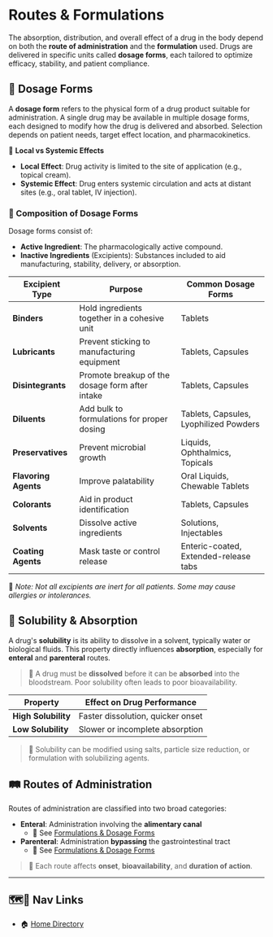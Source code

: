 # Routes & Formulations

The absorption, distribution, and overall effect of a drug in the body depend on both the **route of administration** and the **formulation** used. Drugs are delivered in specific units called **dosage forms**, each tailored to optimize efficacy, stability, and patient compliance.

## 💊 Dosage Forms

A **dosage form** refers to the physical form of a drug product suitable for administration. A single drug may be available in multiple dosage forms, each designed to modify how the drug is delivered and absorbed. Selection depends on patient needs, target effect location, and pharmacokinetics.

🔑 **Local vs Systemic Effects**

- **Local Effect**: Drug activity is limited to the site of application (e.g., topical cream).
- **Systemic Effect**: Drug enters systemic circulation and acts at distant sites (e.g., oral tablet, IV injection).

### 🧪 Composition of Dosage Forms

Dosage forms consist of:

- **Active Ingredient**: The pharmacologically active compound.
- **Inactive Ingredients** (Excipients): Substances included to aid manufacturing, stability, delivery, or absorption.

| Excipient Type | Purpose | Common Dosage Forms |
|----------------|---------|---------------------|
| **Binders** | Hold ingredients together in a cohesive unit | Tablets |
| **Lubricants** | Prevent sticking to manufacturing equipment | Tablets, Capsules |
| **Disintegrants** | Promote breakup of the dosage form after intake  | Tablets, Capsules |
| **Diluents** | Add bulk to formulations for proper dosing | Tablets, Capsules, Lyophilized Powders |
| **Preservatives** | Prevent microbial growth | Liquids, Ophthalmics, Topicals |
| **Flavoring Agents** | Improve palatability | Oral Liquids, Chewable Tablets |
| **Colorants** | Aid in product identification | Tablets, Capsules |
| **Solvents** | Dissolve active ingredients | Solutions, Injectables |
| **Coating Agents** | Mask taste or control release | Enteric-coated, Extended-release tabs|

📌 *Note: Not all excipients are inert for all patients. Some may cause allergies or intolerances.*

## 🧫 Solubility & Absorption

A drug's **solubility** is its ability to dissolve in a solvent, typically water or biological fluids. This property directly influences **absorption**, especially for **enteral** and **parenteral** routes.

> 🔑 A drug must be **dissolved** before it can be **absorbed** into the bloodstream. Poor solubility often leads to poor bioavailability.

| Property            | Effect on Drug Performance        |
| ------------------- | --------------------------------- |
| **High Solubility** | Faster dissolution, quicker onset |
| **Low Solubility**  | Slower or incomplete absorption   |

> 📌 Solubility can be modified using salts, particle size reduction, or formulation with solubilizing agents.

## 🛤️ Routes of Administration

Routes of administration are classified into two broad categories:

- **Enteral**: Administration involving the **alimentary canal**
  - 🔗 See [Formulations & Dosage Forms](./ref/formulations/enteral_routes.md)
- **Parenteral**: Administration **bypassing** the gastrointestinal tract
  - 🔗 See [Formulations & Dosage Forms](./ref/formulations/parenteral_routes.md)

> 📌 Each route affects **onset**, **bioavailability**, and **duration of action**.

---

## 🗺️🔗 Nav Links

- 🏠 [Home Directory](./readme.md)
